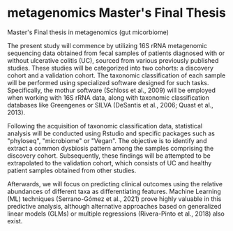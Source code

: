 # metagenomics Master's Final Thesis
Master's Final thesis in metagenomics (gut micorbiome)

The present study will commence by utilizing 16S rRNA metagenomic sequencing data obtained from fecal samples of patients diagnosed with or without ulcerative colitis (UC), sourced from various previously published studies. These studies will be categorized into two cohorts: a discovery cohort and a validation cohort. The taxonomic classification of each sample will be performed using specialized software designed for such tasks. Specifically, the mothur software (Schloss et al., 2009) will be employed when working with 16S rRNA data, along with taxonomic classification databases like Greengenes or SILVA (DeSantis et al., 2006; Quast et al., 2013).

Following the acquisition of taxonomic classification data, statistical analysis will be conducted using Rstudio and specific packages such as "phyloseq", "microbiome" or "Vegan". The objective is to identify and extract a common dysbiosis pattern among the samples comprising the discovery cohort. Subsequently, these findings will be attempted to be extrapolated to the validation cohort, which consists of UC and healthy patient samples obtained from other studies.

Afterwards, we will focus on predicting clinical outcomes using the relative abundances of different taxa as differentiating features. Machine Learning (ML) techniques (Serrano-Gómez et al., 2021) prove highly valuable in this predictive analysis, although alternative approaches based on generalized linear models (GLMs) or multiple regressions (Rivera-Pinto et al., 2018) also exist.
